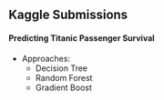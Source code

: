 ## Kaggle Submissions

#### Predicting Titanic Passenger Survival
  - Approaches:
    - Decision Tree
    - Random Forest
    - Gradient Boost
